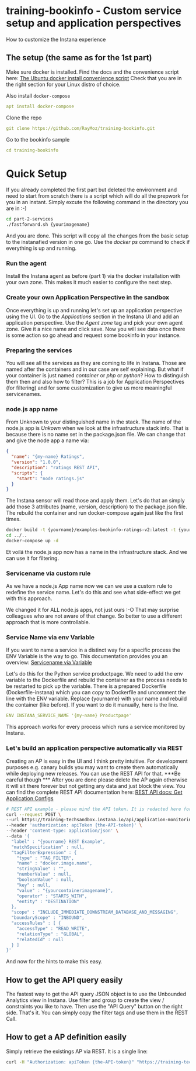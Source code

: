 # training-bookinfo - Custom service setup and application perspectives
How to customize the Instana experience

## The setup (the same as for the 1st part)

Make sure docker is installed. Find the docs and the convenience script here: [The Ubuntu docker install convenience script](https://docs.docker.com/engine/install/ubuntu/#install-using-the-convenience-script)
Check that you are in the right section for your Linux distro of choice.

Also install `docker-compose`

```yaml
apt install docker-compose
```

Clone the repo

```yaml
git clone https://github.com/RayMoz/training-bookinfo.git
```

Go to the bookinfo sample

```yaml
cd training-bookinfo
```

# Quick Setup
If you already completed the first part but deleted the environment and need to start from scratch there is a script which will do all the prepwork for you in an instant.
Simply excute the following command in the directory you are in :-)

```bash
cd part-2-services
./fastforward.sh {yourimagename}
```
And you are done. This script will copy all the changes from the basic setup to the instanafied version in one go.
Use the *docker ps* command to check if everything is up and running.

### Run the agent
Install the Instana agent as before (part 1) via the docker installation with your own zone. This makes it much easier to configure the next step.

### Create your own Application Perspective in the sandbox
Once everything is up and running let's set up an application perspective using the UI.
Go to the *Applications* section in the Instana UI and add an application perspective. Use the *Agent zone* tag and pick your own agent zone. Give it a nice name and click save.
Now you will see data once there is some action so go ahead and request some bookinfo in your instance.

### Preparing the services
You will see all the services as they are coming to life in Instana.
Those are named after the containers and in our case are self explaining. But what if your container is just named *container* or *php* or *python*? How to distinguish them then and also how to filter?
This is a job for Application Perspectives (for filtering) and for some customization to give us more meaningful servicenames.

### node.js app name
From Unknown to your distinguished name in the stack.
The name of the node.js app is *Unkown* when we look at the infrastructure stack info. That is because there is no name set in the package.json file.
We can change that and give the node app a name via:
```json
{
  "name": "{my-name} Ratings",
  "version": "1.0.0",
  "description": "ratings REST API",
  "scripts": {
    "start": "node ratings.js"
  }
}
```
The Instana sensor will read those and apply them.
Let's do that an simply add those 3 attributes (name, version, description) to the package.json file.
The rebuild the container and run docker-compose again just like the first times.

```bash
docker build -t {yourname}/examples-bookinfo-ratings-v2:latest -t {yourname}/examples-bookinfo-ratings-v2:1.1.0
cd ../..
docker-compose up -d
```
Et voilá the node.js app now has a name in the infrastructure stack.
And we can use it for filtering.

### Servicename via custom rule
As we have a node.js App name now we can we use a custom rule to redefine the service name.
Let's do this and see what side-effect we get with this approach.

We changed it for ALL node.js apps, not just ours :-O That may surprise colleagues who are not aware of that change.
So better to use a different approach that is more controllable.

### Service Name via env Variable
If you want to name a service in a distinct way for a specific process the ENV Variable is the way to go.
This documentation provides you an overview:  [Servicename via Variable](https://www.ibm.com/docs/en/obi/current?topic=applications-services#specify-the-instanaservicename-environment-variable)

Let's do this for the Python service productpage.
We need to add the env variable to the Dockerfile and rebuild the container as the process needs to be restarted to pick up the variable.
There is a prepared Dockerfile (Dockerfile-instana) which you can copy to Dockerfile and uncomment the line with the ENV variable. Replace {yourname} with your name and rebuild the container (like before).
If you want to do it manually, here is the line.
```yaml
ENV INSTANA_SERVICE_NAME '{my-name} Productpage'
```
This approach works for every process which runs a service monitored by Instana.

### Let's build an application perspective automatically via REST
Creating an AP is easy in the UI and I think pretty intuitive.
For development purposes e.g. canary builds you may want to create them automatically while deploying new releases.
You can use the REST API for that.
***Be careful though ***
After you are done please delete the AP again otherwise it will sit there forever but not getting any data and just block the view.
You can find the complete REST API documentation here: [REST API docs: Get Application Configs](https://instana.github.io/openapi/#operation/getApplicationConfigs)

```bash
# REST API example - please mind the API token. It is redacted here for security purposes.
curl --request POST \
--url https://training-techsandbox.instana.io/api/application-monitoring/settings/application \
--header 'authorization: apiToken {the-API-token}' \
--header 'content-type: application/json' \
--data '{
  "label" : "{yourname} REST Example",
  "matchSpecification" : null,
  "tagFilterExpression" : {
    "type" : "TAG_FILTER",
    "name" : "docker.image.name",
    "stringValue" : "",
    "numberValue" : null,
    "booleanValue" : null,
    "key" : null,
    "value" : "{yourcontainerimagename}",
    "operator" : "STARTS_WITH",
    "entity" : "DESTINATION"
  },
  "scope" : "INCLUDE_IMMEDIATE_DOWNSTREAM_DATABASE_AND_MESSAGING",
  "boundaryScope" : "INBOUND",
  "accessRules" : [ {
    "accessType" : "READ_WRITE",
    "relationType" : "GLOBAL",
    "relatedId" : null
  } ]
}'

```

And now for the hints to make this easy.
## How to get the API query easily
The fastest way to get the API query JSON object is to use the Unbounded Analytics view in Instana.
Use filter and group to create the view / constraints you like to have. Then use the "API Query" button on the right side.
That's it. You can simply copy the filter tags and use them in the REST Call.

## How to get a AP definition easily
Simply retrieve the existings AP via REST. It is a single line:

```bash
curl -H "Authorization: apiToken {the-API-token}" "https://training-techsandbox.instana.io/api/application-monitoring/settings/application?pretty"
```
